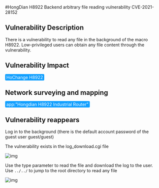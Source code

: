 #HongDian H8922 Backend arbitrary file reading vulnerability CVE-2021-28152

## Vulnerability Description

There is a vulnerability to read any file in the background of the macro H8922. Low-privileged users can obtain any file content through the vulnerability.

## Vulnerability Impact

<span style="background-color:rgb(18, 160, 255); padding: 2px 4px; border-radius: 3px; color: white;">HoChange H8922

## Network surveying and mapping

<span style="background-color:rgb(18, 160, 255); padding: 2px 4px; border-radius: 3px; color: white;">app:"Hongdian H8922 Industrial Router"</span>

## Vulnerability reappears

Log in to the background (there is the default account password of the guest user guest/guest)

The vulnerability exists in the log_download.cgi file



![img](https://raw.githubusercontent.com/PeiQi0/PeiQi-WIKI-Book/refs/heads/main/docs/.vuepress/../.vuepress/public/img/hd-7.png)



Use the type parameter to read the file and download the log to the user. Use `../../` to jump to the root directory to read any file



![img](https://raw.githubusercontent.com/PeiQi0/PeiQi-WIKI-Book/refs/heads/main/docs/.vuepress/../.vuepress/public/img/hd-8.png)